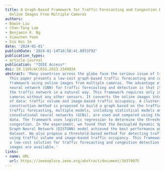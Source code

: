 ```yaml
---
title: A Graph-Based Framework for Traffic Forecasting and Congestion Detection Using
  Online Images From Multiple Cameras
authors:
- Bowie Liu
- Chan-Tong Lam
- Benjamin K. Ng
- Xiaochen Yuan
- Sio Kei Im
date: '2024-01-01'
publishDate: '2024-01-14T10:58:41.093379Z'
publication_types:
- article-journal
publication: '*IEEE Access*'
doi: 10.1109/ACCESS.2023.3349034
abstract: 'Many countries across the globe face the serious issue of traffic congestion.
  This paper presents a low-cost graph-based traffic forecasting and congestion detection
  framework using online images from multiple cameras. The advantage of using a graph
  neural network (GNN) for traffic forecasting and detection is that it represents
  the traffic network in a natural way. This framework requires only images from surveillance
  cameras without any other sensors. It converts the online images into two types
  of data: traffic volume and image-based traffic occupancy. A clustering-based graph
  construction method is proposed to build a graph based on the traffic network. For
  traffic forecasting, multiple models, including statistical models and deep graph
  convolutional neural networks (GCNs), are used and compared using the extracted
  data. The framework uses logistic regression to determine the threshold of traffic
  congestion. In the experiment, we found that the Decoupled Dynamic Spatial-Temporal
  Graph Neural Network (D2STGNN) model achieved the best performance on the collected
  dataset. We also propose a threshold-based method for detecting traffic congestion
  using traffic volume and image-based traffic occupancy. This framework provides
  a low-cost solution for traffic forecasting and congestion detection when only surveillance
  images are available.'
links:
- name: URL
  url: https://ieeexplore.ieee.org/abstract/document/10379075
---
```

